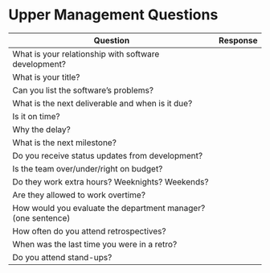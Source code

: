 # Upper Management Questions

| Question | Response |
| --- | --- |
|  What is your relationship with software development?  |  |
|  What is your title?  |  |
|  Can you list the software’s problems?  |  |
|  What is the next deliverable and when is it due?   |  |
|  Is it on time?  |  |
|  Why the delay?  |  |
|  What is the next milestone?  |  |
|  Do you receive status updates from development?  |  |
|  Is the team over/under/right on budget?  |  |
|  Do they work extra hours? Weeknights? Weekends?  |  |
|  Are they allowed to work overtime?  |  |
|  How would you evaluate the department manager? (one sentence)   |  |
|  How often do you attend retrospectives?  |  |
|  When was the last time you were in a retro?  |  |
|  Do you attend stand-ups?  |  |
